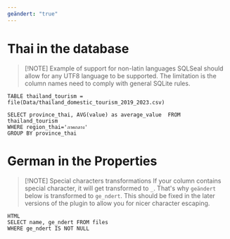 ```yaml
---
geändert: "true"
---
```

# Thai in the database

> [!NOTE] Example of support for non-latin languages
> SQLSeal should allow for any UTF8 language to be supported. The limitation is the column names need to comply with general SQLite rules.


```sqlseal
TABLE thailand_tourism = file(Data/thailand_domestic_tourism_2019_2023.csv)

SELECT province_thai, AVG(value) as average_value  FROM thailand_tourism
WHERE region_thai='ภาคกลาง'
GROUP BY province_thai
```


# German in the Properties

> [!NOTE] Special characters transformations
> If your column contains special character, it will get transformed to `_`. That's why `geändert` below is transformed to `ge_ndert`. This should be fixed in the later versions of the plugin to allow you for nicer character escaping.


```sqlseal
HTML
SELECT name, ge_ndert FROM files
WHERE ge_ndert IS NOT NULL
```
